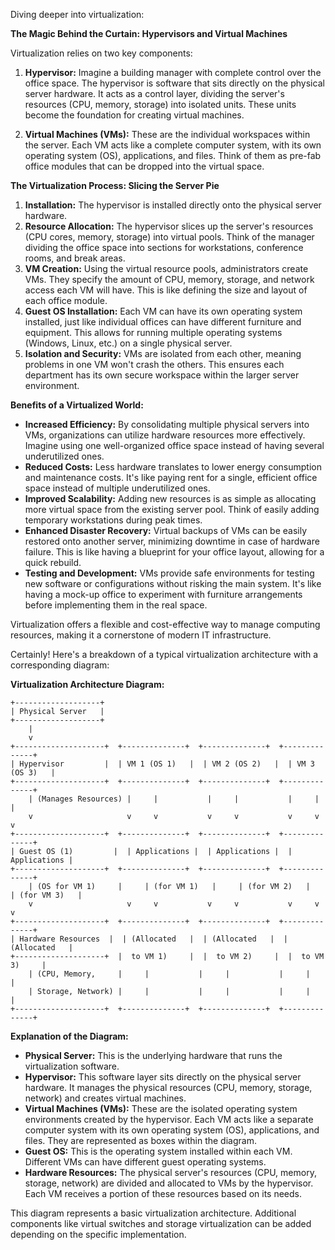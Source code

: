 Diving deeper into virtualization:

**The Magic Behind the Curtain: Hypervisors and Virtual Machines**

Virtualization relies on two key components:

1. **Hypervisor:**  Imagine a building manager with complete control over the office space. The hypervisor is software that sits directly on the physical server hardware. It acts as a control layer, dividing the server's resources (CPU, memory, storage) into isolated units. These units become the foundation for creating virtual machines.

2. **Virtual Machines (VMs):** These are the individual workspaces within the server. Each VM acts like a complete computer system, with its own operating system (OS), applications, and files.  Think of them as pre-fab office modules that can be dropped into the virtual space. 

**The Virtualization Process: Slicing the Server Pie**

1. **Installation:** The hypervisor is installed directly onto the physical server hardware.
2. **Resource Allocation:** The hypervisor slices up the server's resources (CPU cores, memory, storage) into virtual pools. Think of the manager dividing the office space into sections for workstations, conference rooms, and break areas.
3. **VM Creation:**  Using the virtual resource pools, administrators create VMs. They specify the amount of CPU, memory, storage, and network access each VM will have. This is like defining the size and layout of each office module.
4. **Guest OS Installation:** Each VM can have its own operating system installed, just like individual offices can have different furniture and equipment. This allows for running multiple operating systems (Windows, Linux, etc.) on a single physical server.
5. **Isolation and Security:**  VMs are isolated from each other, meaning problems in one VM won't crash the others. This ensures each department has its own secure workspace within the larger server environment.

**Benefits of a Virtualized World:**

* **Increased Efficiency:**  By consolidating multiple physical servers into VMs, organizations can utilize hardware resources more effectively. Imagine using one well-organized office space instead of having several underutilized ones.
* **Reduced Costs:**  Less hardware translates to lower energy consumption and maintenance costs. It's like paying rent for a single, efficient office space instead of multiple underutilized ones.
* **Improved Scalability:**  Adding new resources is as simple as allocating more virtual space from the existing server pool.  Think of easily adding temporary workstations during peak times. 
* **Enhanced Disaster Recovery:**  Virtual backups of VMs can be easily restored onto another server, minimizing downtime in case of hardware failure. This is like having a blueprint for your office layout, allowing for a quick rebuild.
* **Testing and Development:**  VMs provide safe environments for testing new software or configurations without risking the main system.  It's like having a mock-up office to experiment with furniture arrangements before implementing them in the real space.

Virtualization offers a flexible and cost-effective way to manage computing resources, making it a cornerstone of modern IT infrastructure. 



Certainly! Here's a breakdown of a typical virtualization architecture with a corresponding diagram:

**Virtualization Architecture Diagram:**

```
+-------------------+
| Physical Server   |
+-------------------+
    |
    v
+--------------------+  +--------------+  +--------------+  +--------------+
| Hypervisor         |  | VM 1 (OS 1)   |  | VM 2 (OS 2)   |  | VM 3 (OS 3)   |
+--------------------+  +--------------+  +--------------+  +--------------+
    | (Manages Resources) |     |           |     |           |     |           |
    v                     v     v           v     v           v     v           v
+--------------------+  +--------------+  +--------------+  +--------------+
| Guest OS (1)         |  | Applications |  | Applications |  | Applications |
+--------------------+  +--------------+  +--------------+  +--------------+
    | (OS for VM 1)     |     | (for VM 1)   |     | (for VM 2)   |     | (for VM 3)   |
    v                     v     v           v     v           v     v           v
+--------------------+  +--------------+  +--------------+  +--------------+
| Hardware Resources  |  | (Allocated   |  | (Allocated   |  | (Allocated   |
+--------------------+  |  to VM 1)     |  |  to VM 2)     |  |  to VM 3)     |
    | (CPU, Memory,     |     |           |     |           |     |           |
    | Storage, Network) |     |           |     |           |     |           |
+--------------------+  +--------------+  +--------------+  +--------------+
```

**Explanation of the Diagram:**

* **Physical Server:** This is the underlying hardware that runs the virtualization software.
* **Hypervisor:** This software layer sits directly on the physical server hardware. It manages the physical resources (CPU, memory, storage, network) and creates virtual machines.
* **Virtual Machines (VMs):** These are the isolated operating system environments created by the hypervisor. Each VM acts like a separate computer system with its own operating system (OS), applications, and files. They are represented as boxes within the diagram.
* **Guest OS:**  This is the operating system installed within each VM. Different VMs can have different guest operating systems.
* **Hardware Resources:** The physical server's resources (CPU, memory, storage, network) are divided and allocated to VMs by the hypervisor. Each VM receives a portion of these resources based on its needs.

This diagram represents a basic virtualization architecture.  Additional components like virtual switches and storage virtualization can be added depending on the specific implementation.
